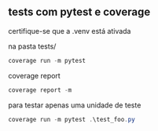 ## tests com pytest e coverage
certifique-se que a .venv está ativada

na pasta tests/
```powershell
coverage run -m pytest
```
coverage report
```powershell
coverage report -m
```
para testar apenas uma unidade de teste
```powershell
coverage run -m pytest .\test_foo.py
```



